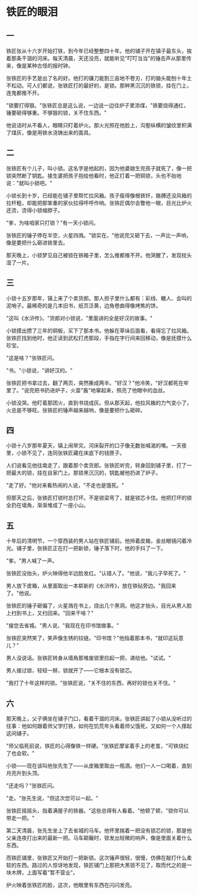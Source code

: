# 铁匠的眼泪

## 一

铁匠张从十六岁开始打铁，到今年已经整整四十年。他的铺子开在镇子最东头，挨着那条干涸的河床。每天清晨，天还没亮，就能听见"叮叮当当"的锤击声从那里传来，像是某种古怪的报时钟。

张铁匠的手艺是出了名的好。他打的镰刀能割三亩地不卷刃，打的锄头能刨十年土不松动。可人们都说，张铁匠打的最好的，是锁。那种黑沉沉的铁锁，挂在门上，连鬼都推不开。

"锁要打得狠。"张铁匠总是这么说，一边说一边往炉子里添煤，"铁要烧得通红，锤要砸得够重。不够狠的锁，关不住东西。"

他说话时从不看人，眼睛只盯着炉火。那火光照在他脸上，沟壑纵横的皱纹里积满了煤灰，像是用铁水浇铸出来的面具。

## 二

张铁匠有个儿子，叫小锁。这名字是他起的，因为他婆娘生完孩子就死了，像一把锁突然断了钥匙。接生婆把孩子抱给他看时，他正打着一把铜锁，头也不抬地说："就叫小锁吧。"

小锁长到十岁，已经能在铺子里帮忙拉风箱。孩子瘦得像根铁钎，胳膊还没风箱的拉杆粗，却能把那笨重的家伙拉得呼呼作响。张铁匠偶尔会瞥他一眼，目光比炉火还烫，烫得小锁缩脖子。

"爹，为啥咱家只打锁？"有一天小锁问。

张铁匠的锤子停在半空，火星四溅。"锁实在。"他说完又砸下去，一声比一声响，像是要把什么砸进铁里去。

那天晚上，小锁梦见自己被锁在铁箱子里，怎么推都推不开。他哭醒了，发现枕头湿了一片。

## 三

小锁十五岁那年，镇上来了个卖货郎。那人担子里什么都有：彩线、糖人、会叫的泥哨子。最稀奇的是几本旧书，纸页泛黄，边角卷曲得像烤焦的饼。

"这叫《水浒传》。"货郎对小锁说，"里面讲的全是好汉的故事。"

小锁摸出攒了三年的铜板，买下了那本书。他躲在草垛后面看，看得忘了拉风箱。张铁匠找到他时，他正读到武松打虎那段，手指在字行间来回移动，像是抚摸什么珍宝。

"这是啥？"张铁匠问。

"书。"小锁说，"讲好汉的。"

张铁匠把书拿过去，翻了两页，突然撕成两半。"好汉？"他冷笑，"好汉都死在牢里了。"说完把书扔进炉子，火苗"轰"地窜起来，照亮了他眼中的血丝。

小锁没哭。他盯着那团火，直到书烧成灰。但从那天起，他拉风箱的力气变小了，火总是不够旺。张铁匠的锤声越来越响，像是要把什么砸碎。

## 四

小锁十八岁那年夏天，镇上闹旱灾。河床裂开的口子像无数张喊渴的嘴。一天夜里，小锁不见了，连同张铁匠藏在床底下的钱匣子。

人们说看见他往南走了，跟着那个卖货郎。张铁匠听完，转身回到铺子里，打了一把最大的锁，挂在自家门上。那锁黑沉沉的，钥匙被他扔进了炉子。

"走了好。"他对来看热闹的人说，"不走也是饿死。"

但那天之后，张铁匠打锁时总打坏。不是锁梁弯了，就是锁芯卡住。他把打坏的锁全扔在墙角，渐渐堆成了一座小山。

## 五

十年后的清明节，一个穿西装的男人站在铁匠铺前。他拎着皮箱，金丝眼镜闪着冷光。铺子里，张铁匠正在打一把新锁，锤子落下时，他的手抖了一下。

"爹。"男人喊了一声。

张铁匠没抬头，炉火映得他半边脸发红。"认错人了。"他说，"我儿子早死了。"

男人放下皮箱，从里面取出一本崭新的《水浒传》，放在铁砧旁边。"我回来了。"他说。

张铁匠的锤子砸偏了，火星溅在书上，烧出几个黑洞。他这才抬头，目光从男人脸上扫到书上，又扫回来。"回来干啥？"

"接您去省城。"男人说，"我现在在印书馆做事。"

张铁匠突然笑了，笑声像生锈的铰链。"印书馆？"他指着那本书，"就印这玩意儿？"

男人没说话。张铁匠转身从墙角那堆废锁里捡起一把，递给他。"试试。"

男人接过锁，轻轻一掰，锁就开了——它根本没有锁芯。

"我打了十年这样的锁。"张铁匠说，"关不住的东西，再好的锁也关不住。"

## 六

那天晚上，父子俩坐在铺子门口，看着干涸的河床。张铁匠讲起了小锁从没听过的往事：他如何跟着师父学打铁，如何在饥荒年头看着师父饿死，又如何一个人撑起这间铺子。

"师父临死前说，铁匠的心得像铁一样硬。"张铁匠摩挲着手上的老茧，"可铁烧红了也会软。"

小锁——现在该叫他张先生了——从皮箱里取出一瓶酒。他们一人一口喝着，直到月亮升到头顶。

"还走吗？"张铁匠问。

"走。"张先生说，"但这次您可以一起。"

张铁匠摇摇头，指着满屋子的铁器。"这些总得有人看着。"他顿了顿，"锁你可以带走一把。"

第二天清晨，张先生坐上了去省城的马车。他怀里揣着一把没有锁芯的锁，那是他父亲连夜打出来的最新一把。马车颠簸时，锁发出轻微的响声，像是里面关着什么东西。

而铁匠铺里，张铁匠又开始打一把新锁。这次锤声很轻，很慢，仿佛在敲打什么柔软的东西。路过的人惊讶地发现，铁匠铺门上那把大黑锁不见了，取而代之的是一块木牌，上面写着"暂不营业"。

炉火映着张铁匠的脸，这次，他眼里有东西在闪闪发亮。